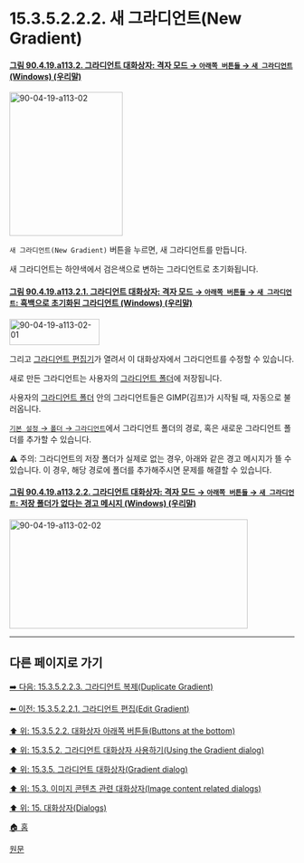 # 15.3.5.2.2.2. 새 그라디언트(New Gradient)

<a id="90-04-19-a113-02"></a>

#### [그림 90.4.19.a113.2. 그라디언트 대화상자: 격자 모드 → `아래쪽 버튼들` → `새 그라디언트` (Windows) (우리말)](./90-04-0019-gradient.md#90-04-19-a113-02)
<img width="200" height="254" alt="90-04-19-a113-02" src="https://github.com/user-attachments/assets/b0fe512e-bea2-4bda-8e65-ddf3e31d6ca0" />

`새 그라디언트(New Gradient)` 버튼을 누르면, 새 그라디언트를 만듭니다.

새 그라디언트는 하얀색에서 검은색으로 변하는 그라디언트로 초기화됩니다.

<a id="90-04-19-a113-02-01"></a>

#### [그림 90.4.19.a113.2.1. 그라디언트 대화상자: 격자 모드 → `아래쪽 버튼들` → `새 그라디언트`: 흑백으로 초기화된 그라디언트 (Windows) (우리말)](./90-04-0019-gradient.md#90-04-19-a113-02-01)
<img width="159" height="46" alt="90-04-19-a113-02-01" src="https://github.com/user-attachments/assets/3c092c66-e842-4815-bf58-4926d7263704" />

그리고 [그라디언트 편집기](./15-03-05-03-00-the_gradient_editor.md)가 열려서 이 대화상자에서 그라디언트를 수정할 수 있습니다.

새로 만든 그라디언트는 사용자의 [그라디언트 폴더](./12-01-25-data-folders.md)에 저장됩니다.

사용자의 [그라디언트 폴더](./12-01-25-data-folders.md) 안의 그라디언트들은 GIMP(김프)가 시작될 때, 자동으로 불러옵니다.

[`기본 설정` → `폴더` → `그라디언트`](./12-01-25-data-folders.md)에서 그라디언트 폴더의 경로, 혹은 새로운 그라디언트 폴더를 추가할 수 있습니다.

⚠️ 주의: 그라디언트의 저장 폴더가 실제로 없는 경우, 아래와 같은 경고 메시지가 뜰 수 있습니다. 이 경우, 해당 경로에 폴더를 추가해주시면 문제를 해결할 수 있습니다.

<a id="90-04-19-a113-02-02"></a>

#### [그림 90.4.19.a113.2.2. 그라디언트 대화상자: 격자 모드 → `아래쪽 버튼들` → `새 그라디언트`: 저장 폴더가 없다는 경고 메시지 (Windows) (우리말)](./90-04-0000-dialogs.md#90-04-19-a113-02-02)
<img width="421" height="193" alt="90-04-19-a113-02-02" src="https://github.com/user-attachments/assets/c47ca4db-76f2-4d1d-94a2-9409e1631900" />

***

## 다른 페이지로 가기

[➡️ 다음: 15.3.5.2.2.3. 그라디언트 복제(Duplicate Gradient)](./15-03-05-02-02-03-duplicate_gradient.md)

[⬅️ 이전: 15.3.5.2.2.1. 그라디언트 편집(Edit Gradient)](./15-03-05-02-02-01-edit_gradient.md)

[⬆️ 위: 15.3.5.2.2. 대화상자 아래쪽 버튼들(Buttons at the bottom)](./15-03-05-02-02-00-buttons_at_the_bottom.md)

[⬆️ 위: 15.3.5.2. 그라디언트 대화상자 사용하기(Using the Gradient dialog)](./15-03-05-02-00-using_the_gradients_dialog.md)

[⬆️ 위: 15.3.5. 그라디언트 대화상자(Gradient dialog)](./15-03-05-00-gradient_dialog.md)

[⬆️ 위: 15.3. 이미지 콘텐츠 관련 대화상자(Image content related dialogs)](./15-03-00-image-content-related-dialogs.md)

[⬆️ 위: 15. 대화상자(Dialogs)](./15-00-dialogs.md)

[🏠 홈](./00-home.md)

[원문](https://docs.gimp.org/2.10/ko/gimp-gradient-dialog.html#gimp-gradient-dialog-using)